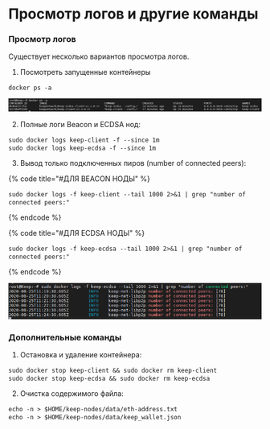 # Просмотр логов и другие команды

### Просмотр логов

Существует несколько вариантов просмотра логов.

1. Посмотреть запущенные контейнеры

```text
docker ps -a
```

![](../.gitbook/assets/image%20%2818%29.png)

   2. Полные логи Beacon и ECDSA нод:

```text
sudo docker logs keep-client -f --since 1m
sudo docker logs keep-ecdsa -f --since 1m
```

   3. Вывод только подключенных пиров \(number of connected peers\):

{% code title="\#ДЛЯ BEACON НОДЫ" %}
```text
sudo docker logs -f keep-client --tail 1000 2>&1 | grep "number of connected peers:"
```
{% endcode %}

{% code title="\#ДЛЯ ECDSA НОДЫ" %}
```text
sudo docker logs -f keep-ecdsa --tail 1000 2>&1 | grep "number of connected peers:"
```
{% endcode %}

![](../.gitbook/assets/image%20%2821%29.png)

### Дополнительные команды

1. Остановка и удаление контейнера:

```text
sudo docker stop keep-client && sudo docker rm keep-client
sudo docker stop keep-ecdsa && sudo docker rm keep-ecdsa
```

   2. Очистка содержимого файла:

```text
echo -n > $HOME/keep-nodes/data/eth-address.txt
echo -n > $HOME/keep-nodes/data/keep_wallet.json
```

